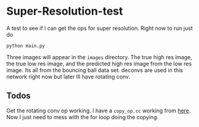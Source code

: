 # Super-Resolution-test
A test to see if I can get the ops for super resolution. Right now to run just do
```
python main.py
```
Three images will appear in the `images` directory. The true high res image, the true low res image, and the predicted high res image from the low res image. Its all from the bouncing ball data set. deconvs are used in this network right now but later Ill have rotating conv.

## Todos
Get the rotating conv op working. I have a `copy_op.cc` working from [here](http://stackoverflow.com/questions/36204225/tensorflow-custom-op-gradient). Now I just need to mess with the for loop doing the copying.
